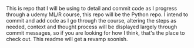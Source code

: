 This is repo that I will be using to detail and commit code as I progress through a udemy ML/R course, this repo will be the Python repo. I intend to commit and add code as I go through the course, altering the steps as needed, context and thought process will be displayed largely through commit messages, so if you are looking for how I think, that's the place to check out. This readme will get a revamp soonish.
